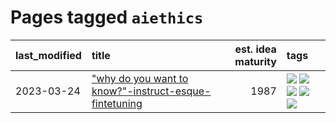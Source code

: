 # Pages tagged `aiethics`

|last_modified|title|est. idea maturity|tags
|:---|:---|---:|:---|
|2023-03-24|["why do you want to know?"-instruct-esque-fintetuning](../whydoyouwantoknow.md)|1987|[![](https://img.shields.io/badge/tag-aiethics-f76896)](../tags/aiethics.md) [![](https://img.shields.io/badge/tag-alignment-c4c41f)](../tags/alignment.md) [![](https://img.shields.io/badge/tag-dialogue-0e5ec)](../tags/dialogue.md) [![](https://img.shields.io/badge/tag-models-77a0)](../tags/models.md) [![](https://img.shields.io/badge/tag-wip-ff6770)](../tags/wip.md)|